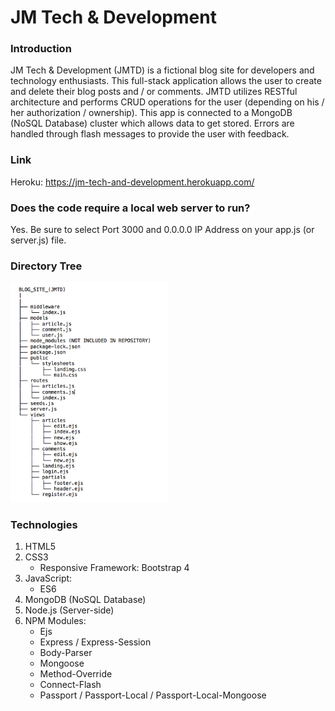 # JM Tech & Development

### Introduction

JM Tech & Development (JMTD) is a fictional blog site for developers and technology enthusiasts. 
This full-stack application allows the user to create and delete their blog posts and / or comments.
JMTD utilizes RESTful architecture and performs CRUD operations for the user (depending on his / her 
authorization / ownership). This app is connected to a MongoDB (NoSQL Database) cluster which allows 
data to get stored. Errors are handled through flash messages to provide the user with feedback.

### Link
Heroku: https://jm-tech-and-development.herokuapp.com/

### Does the code require a local web server to run?
Yes. Be sure to select Port 3000 and 0.0.0.0 IP Address on your app.js (or server.js) file.

### Directory Tree
<img src="Image/Directory_Blog_Site.png" width="50%">

### Technologies

1. HTML5
2. CSS3
   * Responsive Framework: Bootstrap 4
3. JavaScript:
   * ES6
4. MongoDB (NoSQL Database)
5. Node.js (Server-side)
6. NPM Modules:
   * Ejs
   * Express / Express-Session
   * Body-Parser
   * Mongoose
   * Method-Override
   * Connect-Flash
   * Passport / Passport-Local / Passport-Local-Mongoose
   
